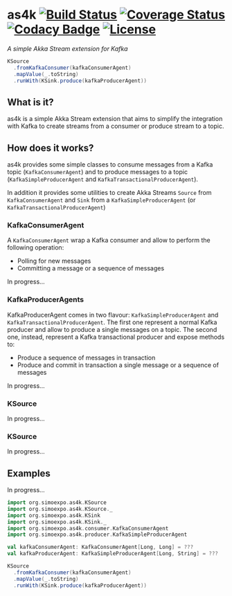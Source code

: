 # as4k [![Build Status](https://travis-ci.org/simoexpo/as4k.svg?branch=master)](https://travis-ci.org/simoexpo/as4k?branch=master) [![Coverage Status](https://coveralls.io/repos/github/simoexpo/as4k/badge.svg?branch=master)](https://coveralls.io/github/simoexpo/as4k?branch=master) [![Codacy Badge](https://api.codacy.com/project/badge/Grade/0133d3b34661447d9f6b4b38983ee5e7)](https://www.codacy.com/app/simoexpo/as4k?utm_source=github.com&amp;utm_medium=referral&amp;utm_content=simoexpo/as4k&amp;utm_campaign=Badge_Grade) [![License](https://img.shields.io/badge/License-Apache%202.0-blue.svg)](https://raw.githubusercontent.com/simoexpo/as4k/master/LICENSE.txt)

*A simple Akka Stream extension for Kafka*

```scala
KSource
  .fromKafkaConsumer(kafkaConsumerAgent)
  .mapValue(_.toString)
  .runWith(KSink.produce(kafkaProducerAgent))
```

## What is it?

as4k is a simple Akka Stream extension that aims to simplify the integration with Kafka to create streams from a consumer or produce stream to a topic.

## How does it works?

as4k provides some simple classes to consume messages from a Kafka topic (`KafkaConsumerAgent`) and to produce messages to a topic (`KafkaSimpleProducerAgent` and `KafkaTransactionalProducerAgent`).

In addition it provides some utilities to create Akka Streams `Source` from `KafkaConsumerAgent` and `Sink` from a `KafkaSimpleProducerAgent` (or `KafkaTransactionalProducerAgent`)

### KafkaConsumerAgent

A `KafkaConsumerAgent` wrap a Kafka consumer and allow to perform the following operation:
+ Polling for new messages
+ Committing a message or a sequence of messages

In progress...

### KafkaProducerAgents

KafkaProducerAgent comes in two flavour: `KafkaSimpleProducerAgent` and `KafkaTransactionalProducerAgent`.
The first one represent a normal Kafka producer and allow to produce a single messages on a topic.
The second one, instead, represent a Kafka transactional producer and expose methods to:
+ Produce a sequence of messages in transaction
+ Produce and commit in transaction a single message or a sequence of messages

In progress...

### KSource

In progress...

### KSource

In progress...

## Examples

In progress...

```scala
import org.simoexpo.as4k.KSource
import org.simoexpo.as4k.KSource._
import org.simoexpo.as4k.KSink
import org.simoexpo.as4k.KSink._
import org.simoexpo.as4k.consumer.KafkaConsumerAgent
import org.simoexpo.as4k.producer.KafkaSimpleProducerAgent

val kafkaConsumerAgent: KafkaConsumerAgent[Long, Long] = ???
val kafkaProducerAgent: KafkaSimpleProducerAgent[Long, String] = ???

KSource
  .fromKafkaConsumer(kafkaConsumerAgent)
  .mapValue(_.toString)
  .runWith(KSink.produce(kafkaProducerAgent))
```
